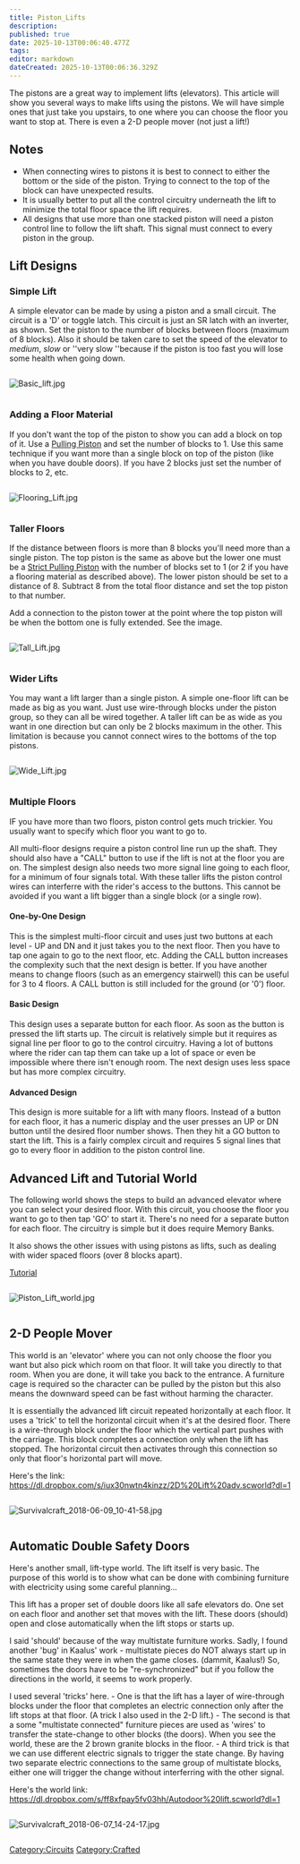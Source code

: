 ```yaml
---
title: Piston_Lifts
description: 
published: true
date: 2025-10-13T00:06:40.477Z
tags: 
editor: markdown
dateCreated: 2025-10-13T00:06:36.329Z
---
```


The pistons are a great way to implement lifts (elevators). This article
will show you several ways to make lifts using the pistons. We will have
simple ones that just take you upstairs, to one where you can choose the
floor you want to stop at. There is even a 2-D people mover (not just a
lift\!)

## Notes

  - When connecting wires to pistons it is best to connect to either the
    bottom or the side of the piston. Trying to connect to the top of
    the block can have unexpected results.
  - It is usually better to put all the control circuitry underneath the
    lift to minimize the total floor space the lift requires.
  - All designs that use more than one stacked piston will need a piston
    control line to follow the lift shaft. This signal must connect to
    every piston in the group.

## Lift Designs

### Simple Lift

A simple elevator can be made by using a piston and a small circuit. The
circuit is a 'D' or toggle latch. This circuit is just an SR latch with
an inverter, as shown. Set the piston to the number of blocks between
floors (maximum of 8 blocks). Also it should be taken care to set the
speed of the elevator to *medium*, *slow* or ''very slow ''because if
the piston is too fast you will lose some health when going down.

<div style="overflow:hidden">

![Basic_lift.jpg](Basic_lift.jpg "Basic_lift.jpg")

</div>

### Adding a Floor Material

If you don't want the top of the piston to show you can add a block on
top of it. Use a [Pulling Piston](../Recipaedia/Electrics/Pulling_Piston.md "wikilink") and set the
number of blocks to 1. Use this same technique if you want more than a
single block on top of the piston (like when you have double doors). If
you have 2 blocks just set the number of blocks to 2, etc.

<div style="overflow:hidden">

![Flooring_Lift.jpg](Flooring_Lift.jpg "Flooring_Lift.jpg")

</div>

### Taller Floors

If the distance between floors is more than 8 blocks you'll need more
than a single piston. The top piston is the same as above but the lower
one must be a [Strict Pulling Piston](Strict_Pulling_Piston "wikilink")
with the number of blocks set to 1 (or 2 if you have a flooring material
as described above). The lower piston should be set to a distance of 8.
Subtract 8 from the total floor distance and set the top piston to that
number.

Add a connection to the piston tower at the point where the top piston
will be when the bottom one is fully extended. See the image.

<div style="overflow:hidden">

![Tall_Lift.jpg](Tall_Lift.jpg "Tall_Lift.jpg")

</div>

### Wider Lifts

You may want a lift larger than a single piston. A simple one-floor lift
can be made as big as you want. Just use wire-through blocks under the
piston group, so they can all be wired together. A taller lift can be as
wide as you want in one direction but can only be 2 blocks maximum in
the other. This limitation is because you cannot connect wires to the
bottoms of the top pistons.

<div style="overflow:hidden">

![Wide_Lift.jpg](Wide_Lift.jpg "Wide_Lift.jpg")

</div>

### Multiple Floors

IF you have more than two floors, piston control gets much trickier. You
usually want to specify which floor you want to go to.

All multi-floor designs require a piston control line run up the shaft.
They should also have a "CALL" button to use if the lift is not at the
floor you are on. The simplest design also needs two more signal line
going to each floor, for a minimum of four signals total. With these
taller lifts the piston control wires can interferre with the rider's
access to the buttons. This cannot be avoided if you want a lift bigger
than a single block (or a single row).

#### One-by-One Design

This is the simplest multi-floor circuit and uses just two buttons at
each level - UP and DN and it just takes you to the next floor. Then you
have to tap one again to go to the next floor, etc. Adding the CALL
button increases the complexity such that the next design is better. If
you have another means to change floors (such as an emergency stairwell)
this can be useful for 3 to 4 floors. A CALL button is still included
for the ground (or '0') floor.

#### Basic Design

This design uses a separate button for each floor. As soon as the button
is pressed the lift starts up. The circuit is relatively simple but it
requires as signal line per floor to go to the control circuitry. Having
a lot of buttons where the rider can tap them can take up a lot of space
or even be impossible where there isn't enough room. The next design
uses less space but has more complex circuitry.

#### Advanced Design

This design is more suitable for a lift with many floors. Instead of a
button for each floor, it has a numeric display and the user presses an
UP or DN button until the desired floor number shows. Then they hit a GO
button to start the lift. This is a fairly complex circuit and requires
5 signal lines that go to every floor in addition to the piston control
line.

## Advanced Lift and Tutorial World

The following world shows the steps to build an advanced elevator where
you can select your desired floor. With this circuit, you choose the
floor you want to go to then tap 'GO' to start it. There's no need for a
separate button for each floor. The circuitry is simple but it does
require Memory Banks.

It also shows the other issues with using pistons as lifts, such as
dealing with wider spaced floors (over 8 blocks apart).

[Tutorial](https://dl.dropbox.com/s/l59s8qugox7he20/Piston%20Lifts.scworld?dl=1%7CLift)

<div style="overflow:hidden">

![Piston_Lift_world.jpg](Piston_Lift_world.jpg
"Piston_Lift_world.jpg")

</div>

## 2-D People Mover

This world is an 'elevator' where you can not only choose the floor you
want but also pick which room on that floor. It will take you directly
to that room. When you are done, it will take you back to the entrance.
A furniture cage is required so the character can be pulled by the
piston but this also means the downward speed can be fast without
harming the character.

It is essentially the advanced lift circuit repeated horizontally at
each floor. It uses a 'trick' to tell the horizontal circuit when it's
at the desired floor. There is a wire-through block under the floor
which the vertical part pushes with the carriage. This block completes a
connection only when the lift has stopped. The horizontal circuit then
activates through this connection so only that floor's horizontal part
will move.

Here's the link:
<https://dl.dropbox.com/s/iux30nwtn4kinzz/2D%20Lift%20adv.scworld?dl=1>

<div style="overflow:hidden">

![Survivalcraft_2018-06-09_10-41-58.jpg](Survivalcraft_2018-06-09_10-41-58.jpg
"Survivalcraft_2018-06-09_10-41-58.jpg")

</div>

## Automatic Double Safety Doors

Here's another small, lift-type world. The lift itself is very basic.
The purpose of this world is to show what can be done with combining
furniture with electricity using some careful planning...

This lift has a proper set of double doors like all safe elevators do.
One set on each floor and another set that moves with the lift. These
doors (should) open and close automatically when the lift stops or
starts up.

I said 'should' because of the way multistate furniture works. Sadly, I
found another 'bug' in Kaalus' work - multistate pieces do NOT always
start up in the same state they were in when the game closes. (dammit,
Kaalus\!) So, sometimes the doors have to be "re-synchronized" but if
you follow the directions in the world, it seems to work properly.

I used several 'tricks' here. - One is that the lift has a layer of
wire-through blocks under the floor that completes an electric
connection only after the lift stops at that floor. (A trick I also used
in the 2-D lift.) - The second is that a some "multistate connected"
furniture pieces are used as 'wires' to transfer the state-change to
other blocks (the doors). When you see the world, these are the 2 brown
granite blocks in the floor. - A third trick is that we can use
different electric signals to trigger the state change. By having two
separate electric connections to the same group of multistate blocks,
either one will trigger the change without interferring with the other
signal.

Here's the world link:
<https://dl.dropbox.com/s/ff8xfpay5fv03hh/Autodoor%20lift.scworld?dl=1>

<div style="overflow:hidden">

![Survivalcraft_2018-06-07_14-24-17.jpg](Survivalcraft_2018-06-07_14-24-17.jpg
"Survivalcraft_2018-06-07_14-24-17.jpg")

</div>

[Category:Circuits](Category:Circuits "wikilink")
[Category:Crafted](Category:Crafted "wikilink")